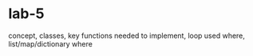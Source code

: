 # lab-5
concept, classes, key functions needed to implement, loop used where, list/map/dictionary where
